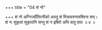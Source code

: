+++
title = "04 शं नो"

+++
शं नो अग्निर्ज्योतिरनीको अस्तु शं मित्रावरुणावश्विना शम्।  
शं नः सुकृतां सुकृतानि सन्तु शं न इषिरो अभि वातु वातः ॥ ४ ॥